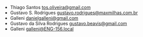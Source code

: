 * Thiago Santos <tos.oliveira@gmail.com>
* Gustavo S. Rodrigues <gustavo.rodrigues@maxmilhas.com.br>
* Galleni <danielgalleni@gmail.com>
* Gustavo da Silva Rodrigues <gustavo.beavis@gmail.com>
* Galleni <galleni@ENG-156.local>
